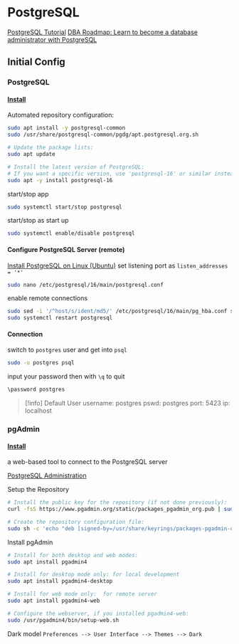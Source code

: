 # PostgreSQL

[PostgreSQL Tutorial](https://www.postgresqltutorial.com/)
[DBA Roadmap: Learn to become a database administrator with PostgreSQL](https://roadmap.sh/postgresql-dba)

## Initial Config

### PostgreSQL

#### [Install](https://www.postgresql.org/download/linux/ubuntu/)

Automated repository configuration:

```bash
sudo apt install -y postgresql-common  
sudo /usr/share/postgresql-common/pgdg/apt.postgresql.org.sh
```

```bash
# Update the package lists:
sudo apt update

# Install the latest version of PostgreSQL:
# If you want a specific version, use 'postgresql-16' or similar instead of 'postgresql'
sudo apt -y install postgresql-16
```

start/stop app

```bash
sudo systemctl start/stop postgresql
```

start/stop as start up

```bash
sudo systemctl enable/disable postgresql
```

#### Configure PostgreSQL Server (remote)

[Install PostgreSQL on Linux (Ubuntu)](https://www.postgresqltutorial.com/postgresql-getting-started/install-postgresql-linux/)
set listening port as `listen_addresses = '*'`

```bash
sudo nano /etc/postgresql/16/main/postgresql.conf
```

enable remote connections

```bash
sudo sed -i '/^host/s/ident/md5/' /etc/postgresql/16/main/pg_hba.conf sudo sed -i '/^local/s/peer/trust/' /etc/postgresql/16/main/pg_hba.conf echo "host all all 0.0.0.0/0 md5" | sudo tee -a /etc/postgresql/16/main/pg_hba.conf
sudo systemctl restart postgresql
```

#### Connection

switch to `postgres` user and get into `psql`

```bash
sudo -u postgres psql
```

input your password then with `\q` to quit

```bash
\password postgres
```

> [!info] Default User
> username: postgres
> pswd: postgres
> port: 5423
> ip: localhost

### pgAdmin

#### [Install](https://www.pgadmin.org/download/pgadmin-4-apt/)

a web-based tool to connect to the PostgreSQL server

[PostgreSQL Administration](https://www.postgresqltutorial.com/postgresql-administration/)

Setup the Repository

```bash
# Install the public key for the repository (if not done previously):
curl -fsS https://www.pgadmin.org/static/packages_pgadmin_org.pub | sudo gpg --dearmor -o /usr/share/keyrings/packages-pgadmin-org.gpg

# Create the repository configuration file:
sudo sh -c 'echo "deb [signed-by=/usr/share/keyrings/packages-pgadmin-org.gpg] https://ftp.postgresql.org/pub/pgadmin/pgadmin4/apt/$(lsb_release -cs) pgadmin4 main" > /etc/apt/sources.list.d/pgadmin4.list && apt update'
```

Install pgAdmin

```bash
# Install for both desktop and web modes:
sudo apt install pgadmin4

# Install for desktop mode only: for local development
sudo apt install pgadmin4-desktop

# Install for web mode only:  for remote server
sudo apt install pgadmin4-web 

# Configure the webserver, if you installed pgadmin4-web:
sudo /usr/pgadmin4/bin/setup-web.sh
```

Dark model `Preferences --> User Interface --> Themes --> Dark`
